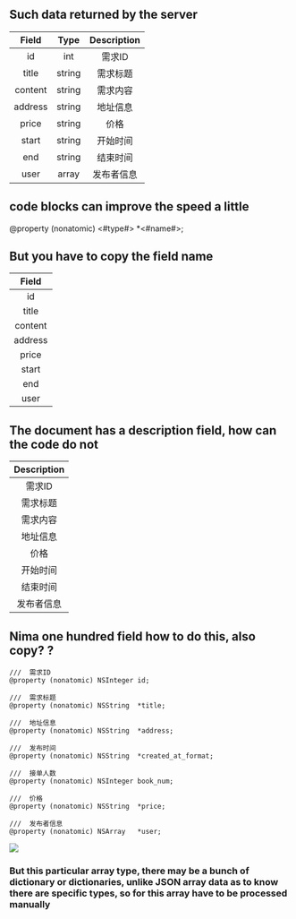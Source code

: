 ## Such data returned by the server

Field  | Type | Description |
:--:   | :--: | :--: |
id | int | 需求ID
title          | string |      需求标题
content        | string  |    需求内容
address        | string     | 地址信息
price          | string     | 价格
start          | string    |  开始时间
end            | string   |   结束时间
user           | array   |    发布者信息

## code blocks can improve the speed a little 
@property (nonatomic) <#type#> *<#name#>;
## But you have to copy the field name
 Field  | 
:--:   | 
id | 
title |        
content | 
address |
price |
start |
end |
user |
## The document has a description field, how can the code do not
 Description |
 :--: |
 需求ID |
需求标题 |
需求内容 |
地址信息 |
 价格 |
 开始时间 |
结束时间 |
发布者信息 |
## Nima one hundred field how to do this, also copy? ?


```objc
///  需求ID
@property (nonatomic) NSInteger id;

///  需求标题
@property (nonatomic) NSString  *title;

///  地址信息
@property (nonatomic) NSString  *address;

///  发布时间
@property (nonatomic) NSString  *created_at_format;

///  接单人数
@property (nonatomic) NSInteger book_num;

///  价格
@property (nonatomic) NSString  *price;

///  发布者信息
@property (nonatomic) NSArray   *user;
```


![](ModelGeneratorForAPI.gif)

### But this particular array type, there may be a bunch of dictionary or dictionaries, unlike JSON array data as to know there are specific types, so for this array have to be processed manually
